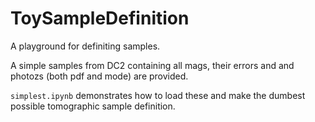 # ToySampleDefinition
A playground for definiting samples.

A simple samples from DC2 containing all mags, their errors and and photozs (both pdf and mode) are provided.

`simplest.ipynb` demonstrates how to load these and make the dumbest possible tomographic sample definition.

